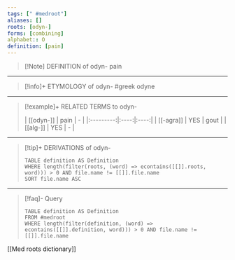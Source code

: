 ```yaml
---
tags: [" #medroot"]
aliases: []
roots: [odyn-]
forms: [combining]
alphabet:: O
definition: [pain]
---
```

>[!Note] DEFINITION of odyn-
>pain
_____
>[!info]+ ETYMOLOGY of odyn-
>#greek odyne
_____
>[!example]+ RELATED TERMS to odyn-
>
>| [[odyn-]] | pain |  -   |
|:---------:|:----:|:----:|
| [[-agra]] | YES  | gout |
| [[alg-]]  | YES  | -     |
_____
>[!tip]+ DERIVATIONS of odyn-
>```dataview
>TABLE definition AS Definition 
>WHERE length(filter(roots, (word) => econtains([[]].roots, word))) > 0 AND file.name != [[]].file.name
>SORT file.name ASC
>```
___
>[!faq]- Query
>```dataview
>TABLE definition AS Definition
>FROM #medroot
>WHERE length(filter(definition, (word) => econtains([[]].definition, word))) > 0 AND file.name != [[]].file.name
>```

[[Med roots dictionary]]